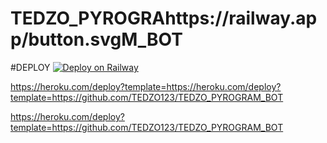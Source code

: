 # TEDZO_PYROGRAhttps://railway.app/button.svgM_BOT




#DEPLOY
[![Deploy on Railway](https://railway.app/button.svg)](https://railway.app/new/template/JZhyVS?referralCode=8vZ0_D)

https://heroku.com/deploy?template=https://heroku.com/deploy?template=https://github.com/TEDZO123/TEDZO_PYROGRAM_BOT



https://heroku.com/deploy?template=https://github.com/TEDZO123/TEDZO_PYROGRAM_BOT
